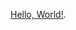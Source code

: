 [Hello, World!](https://joshuapjacob.com).

<!---
joshuapjacob/joshuapjacob is a ✨ special ✨ repository because its `README.md` (this file) appears on your GitHub profile.
You can click the Preview link to take a look at your changes.
--->
